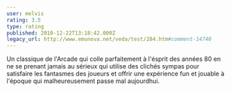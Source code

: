 ```yaml
---
user: melvis
rating: 3.5
type: rating
published: 2010-12-22T13:18:42.000Z
legacy_url: http://www.emunova.net/veda/test/284.htm#comment-14740
---
```

Un classique de l'Arcade qui colle parfaitement à l'ésprit des années 80 en ne se prenant jamais au sérieux qui utilise des clichés sympas pour satisfaire les fantasmes des joueurs et offrir une expérience fun et jouable à l'époque qui malheureusement passe mal aujourdhui.